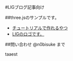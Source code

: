 #LIGブログ記事向け

##three.jsのサンプルです。
* [チュートリアルで作れるやつ](http://n0bisuke.github.io/practice_threejs/)
* [LIGのロゴです。](http://n0bisuke.github.io/practice_threejs/liglogo.html)

##問い合わせ
@n0bisuke まで

taaest
